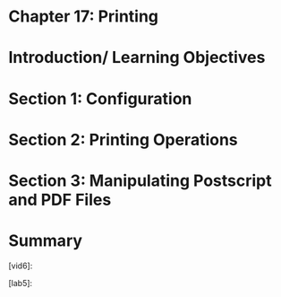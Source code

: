 Chapter 17: Printing
====================


# Introduction/ Learning Objectives



# Section 1: Configuration



# Section 2: Printing Operations



# Section 3: Manipulating Postscript and PDF Files



# Summary






[vid0]: 
[vid1]: 
[vid2]: 
[vid3]: 
[vid4]: 
[vid5]: 
[vid6]: 

[img1]: 
[img2]: 
[img3]: 
[img4]: 
[img5]: 
[img6]: 
[img7]: 
[img8]: 
[img9]: 
[imga]: 
[imgb]: 
[imgc]: 
[imgd]: 
[imge]: 
[imgf]: 
[imgg]: 
[imgh]: 
[imgi]: 
[imgj]: 
[imgk]: 

[lab1]: 
[lab2]: 
[lab3]: 
[lab4]: 
[lab5]: 
